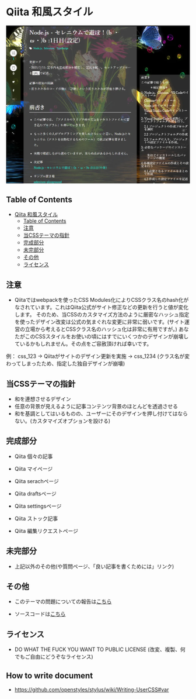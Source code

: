 # Qiita 和風スタイル

<img src="https://github.com/SARDONYX-sard/stylus-css/blob/main/src/images/qiita-preview-alpha.webp" alt="qiita-image">

## Table of Contents

<!-- TOC depthFrom:2 -->

- [Qiita 和風スタイル](#qiita-和風スタイル)
  - [Table of Contents](#table-of-contents)
  - [注意](#注意)
  - [当CSSテーマの指針](#当cssテーマの指針)
  - [完成部分](#完成部分)
  - [未完部分](#未完部分)
  - [その他](#その他)
  - [ライセンス](#ライセンス)

<!-- /TOC -->

## 注意

- Qiitaではwebpackを使ったCSS Modules化によりCSSクラス名のhash化がなされています。これはQiita公式がサイト修正などの更新を行うと値が変化します。
  そのため、当CSSのカスタマイズ方法のように厳密なハッシュ指定を使ったデザイン改変は公式の気まぐれな変更に非常に弱いです。(サイト運営の立場から考えるとCSSクラス名のハッシュ化は非常に有用ですが。)
  あなたがこのCSSスタイルをお使いの頃にはすでにいくつかのデザインが崩壊しているかもしれません。その点をご容赦頂ければ幸いです。

例： css_123 → Qiitaがサイトのデザイン更新を実施 → css_1234 (クラス名が変わってしまったため、指定した独自デザインが崩壊)

## 当CSSテーマの指針

- 和を連想させるデザイン
- 任意の背景が見えるように記事コンテンツ背景のほとんどを透過させる
- 和を基調としてはいるものの、ユーザーにそのデザインを押し付けてはならない。(カスタマイズオプションを設ける)

## 完成部分

- Qiita 個々の記事

- Qiita マイページ

- Qiita serachページ

- Qiita draftsページ

- Qiita settingsページ

- Qiita ストック記事

- Qiita 編集リクエストページ

## 未完部分

- 上記以外のその他(や質問ページ、「良い記事を書くためには」リンク)

## その他

- このテーマの問題についての報告は[こちら](https://github.com/SARDONYX-sard/stylus-css/issues/new)

- ソースコードは[こちら](https://github.com/SARDONYX-sard/stylus-css/blob/main/src/qiita.css)

## ライセンス

- DO WHAT THE FUCK YOU WANT TO PUBLIC LICENSE
  (改変、複製、何でもご自由にどうぞなライセンス)

## How to write document

- https://github.com/openstyles/stylus/wiki/Writing-UserCSS#var